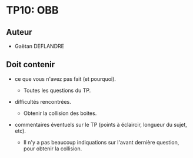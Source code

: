 TP10: OBB
=========


## Auteur

 - Gaëtan DEFLANDRE



## Doit contenir

 - ce que vous n'avez pas fait (et pourquoi).
   - Toutes les questions du TP.

 - difficultés rencontrées.
   - Obtenir la collision des boites.
   
 - commentaires éventuels sur le TP (points à éclaircir, longueur du
   sujet, etc).
   - Il n'y a pas beaucoup indiquations sur l'avant dernière question,
     pour obtenir la collision.

